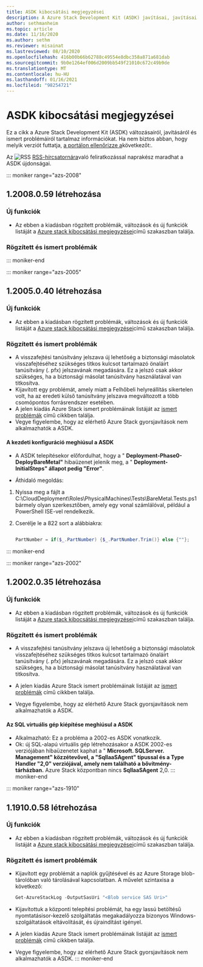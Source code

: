 ```yaml
---
title: ASDK kibocsátási megjegyzései
description: A Azure Stack Development Kit (ASDK) javításai, javításai és ismert problémái.
author: sethmanheim
ms.topic: article
ms.date: 11/16/2020
ms.author: sethm
ms.reviewer: misainat
ms.lastreviewed: 08/10/2020
ms.openlocfilehash: 416b00b66b62788c49554e8dbc358a871a681dab
ms.sourcegitcommit: 9b0e1264ef006d2009bb549f21010c672c49b9de
ms.translationtype: MT
ms.contentlocale: hu-HU
ms.lasthandoff: 01/16/2021
ms.locfileid: "98254721"
---
```

# <a name="asdk-release-notes"></a>ASDK kibocsátási megjegyzései

Ez a cikk a Azure Stack Development Kit (ASDK) változásairól, javításáról és ismert problémáiról tartalmaz információkat. Ha nem biztos abban, hogy melyik verziót futtatja, [a portálon ellenőrizze a](../operator/azure-stack-updates.md)következőt:.

Az ![ RSS ](./media/asdk-release-notes/feed-icon-14x14.png) [RSS-hírcsatornára](/api/search/rss?locale=en-us&search=ASDK+release+notes)való feliratkozással naprakész maradhat a ASDK újdonságai.

::: moniker range="azs-2008"
## <a name="build-12008059"></a>1.2008.0.59 létrehozása

### <a name="new-features"></a>Új funkciók

- Az ebben a kiadásban rögzített problémák, változások és új funkciók listáját a [Azure stack kibocsátási megjegyzései](../operator/release-notes.md)című szakaszban találja.

### <a name="fixed-and-known-issues"></a>Rögzített és ismert problémák

::: moniker-end

::: moniker range="azs-2005"
## <a name="build-12005040"></a>1.2005.0.40 létrehozása

### <a name="new-features"></a>Új funkciók

- Az ebben a kiadásban rögzített problémák, változások és új funkciók listáját a [Azure stack kibocsátási megjegyzései](../operator/release-notes.md)című szakaszban találja.

### <a name="fixed-and-known-issues"></a>Rögzített és ismert problémák

- A visszafejtési tanúsítvány jelszava új lehetőség a biztonsági másolatok visszafejtéséhez szükséges titkos kulcsot tartalmazó önaláírt tanúsítvány (. pfx) jelszavának megadására. Ez a jelszó csak akkor szükséges, ha a biztonsági másolat tanúsítvány használatával van titkosítva.
- Kijavított egy problémát, amely miatt a Felhőbeli helyreállítás sikertelen volt, ha az eredeti külső tanúsítvány jelszava megváltozott a több csomópontos forrásrendszer esetében. 
- A jelen kiadás Azure Stack ismert problémáinak listáját az [ismert problémák](../operator/known-issues.md) című cikkben találja.
- Vegye figyelembe, hogy az elérhető Azure Stack gyorsjavítások nem alkalmazhatók a ASDK.

#### <a name="initial-configuration-fails-in-asdk"></a>A kezdeti konfiguráció meghiúsul a ASDK

- A ASDK telepítésekor előfordulhat, hogy a " **Deployment-Phase0-DeployBareMetal"** hibaüzenet jelenik meg, a " **Deployment-InitialSteps" állapot pedig "Error"**.

- Áthidaló megoldás:

1. Nyissa meg a fájlt a C:\CloudDeployment\Roles\PhysicalMachines\Tests\BareMetal.Tests.ps1 bármely olyan szerkesztőben, amely egy vonal számlálóval, például a PowerShell ISE-vel rendelkezik.

2. Cserélje le a 822 sort a alábbiakra:

   ```powershell

   PartNumber = if($_.PartNumber) {$_.PartNumber.Trim()} else {""};

   ```  
::: moniker-end

::: moniker range="azs-2002"
## <a name="build-12002035"></a>1.2002.0.35 létrehozása

### <a name="new-features"></a>Új funkciók

- Az ebben a kiadásban rögzített problémák, változások és új funkciók listáját a [Azure stack kibocsátási megjegyzései](../operator/release-notes.md)című szakaszban találja.

### <a name="fixed-and-known-issues"></a>Rögzített és ismert problémák

- A visszafejtési tanúsítvány jelszava új lehetőség a biztonsági másolatok visszafejtéséhez szükséges titkos kulcsot tartalmazó önaláírt tanúsítvány (. pfx) jelszavának megadására. Ez a jelszó csak akkor szükséges, ha a biztonsági másolat tanúsítvány használatával van titkosítva.

- A jelen kiadás Azure Stack ismert problémáinak listáját az [ismert problémák](../operator/known-issues.md) című cikkben találja.

- Vegye figyelembe, hogy az elérhető Azure Stack gyorsjavítások nem alkalmazhatók a ASDK.

#### <a name="sql-vm-provision-fails-in-asdk"></a>Az SQL virtuális gép kiépítése meghiúsul a ASDK

- Alkalmazható: Ez a probléma a 2002-es ASDK vonatkozik.
- Ok: új SQL-alapú virtuális gép létrehozásakor a ASDK 2002-es verziójában hibaüzenetet kaphat a " **Microsoft. SQLServer. Management" közzétevővel, a "SqlIaaSAgent" típussal és a Type Handler "2,0" verziójával, amely nem található a bővítmény-tárházban.** Azure Stack központban nincs **SqlIaaSAgent** 2,0.
::: moniker-end

::: moniker range="azs-1910"
## <a name="build-11910058"></a>1.1910.0.58 létrehozása

### <a name="new-features"></a>Új funkciók

- Az ebben a kiadásban rögzített problémák, változások és új funkciók listáját a [Azure stack kibocsátási megjegyzései](../operator/release-notes.md)című szakaszban találja.

### <a name="fixed-and-known-issues"></a>Rögzített és ismert problémák

- Kijavított egy problémát a naplók gyűjtésével és az Azure Storage blob-tárolóban való tárolásával kapcsolatban. A művelet szintaxisa a következő:

  ```powershell
  Get-AzureStackLog -OutputSasUri "<Blob service SAS Uri>"
  ``` 

- Kijavítottuk a központi telepítési problémát, ha egy lassú betöltésű nyomtatásisor-kezelő szolgáltatás megakadályozza bizonyos Windows-szolgáltatások eltávolítását, és újraindítást igényel.
- A jelen kiadás Azure Stack ismert problémáinak listáját az [ismert problémák](../operator/known-issues.md) című cikkben találja.
- Vegye figyelembe, hogy az elérhető Azure Stack gyorsjavítások nem alkalmazhatók a ASDK.
::: moniker-end